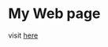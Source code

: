 # My Web page 
visit [here](https://craigcraig-jpeg.github.io/WebDevelopment/Cv.WebSite/html/index.html) 
